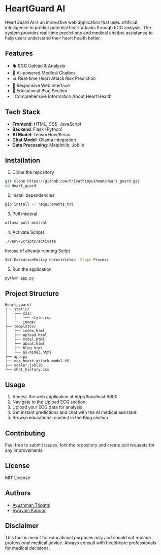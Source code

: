 # HeartGuard AI

HeartGuard AI is an innovative web application that uses artificial intelligence to predict potential heart attacks through ECG analysis. The system provides real-time predictions and medical chatbot assistance to help users understand their heart health better.

## Features

- 🫀 ECG Upload & Analysis
- 🤖 AI-powered Medical Chatbot
- 📊 Real-time Heart Attack Risk Prediction
- 📱 Responsive Web Interface
- 📝 Educational Blog Section
- ℹ️ Comprehensive Information About Heart Health

## Tech Stack

- **Frontend**: HTML, CSS, JavaScript
- **Backend**: Flask (Python)
- **AI Model**: TensorFlow/Keras
- **Chat Model**: Ollama Integration
- **Data Processing**: Matplotlib, Joblib

## Installation

1. Clone the repository
```bash
git clone https://github.com/tripathiayushman/Heart_guard.git
cd Heart_guard
```

2. Install dependencies
```bash
pip install -r requirements.txt
```
3. Pull misteral
```bash
ollama pull mistral
```

4. Activate Scripts
```bash
./venv/Scripts/activate 
```
Incase of already running Script
```bash
Set-ExecutionPolicy Unrestricted -Scope Process
```
5. Run the application
```bash
python app.py
```

## Project Structure

```
Heart_guard/
├── static/
│   ├── css/
│   │   └── style.css
│   └── image/
├── templates/
│   ├── index.html
│   ├── upload.html
│   ├── model.html
│   ├── about.html
│   ├── blog.html
│   └── ai-model.html
├── app.py
├── ecg_heart_attack_model.h5
├── scaler.joblib
└── chat_history.csv
```

## Usage

1. Access the web application at http://localhost:5000
2. Navigate to the Upload ECG section
3. Upload your ECG data for analysis
4. Get instant predictions and chat with the AI medical assistant
5. Browse educational content in the Blog section

## Contributing

Feel free to submit issues, fork the repository and create pull requests for any improvements.

## License

MIT License

## Authors

- [Ayushman Tripathi](https://github.com/tripathiayushman)
- [Swayam Kapoor](https://github.com/Super-cod)



## Disclaimer

This tool is meant for educational purposes only and should not replace professional medical advice. Always consult with healthcare professionals for medical decisions.

